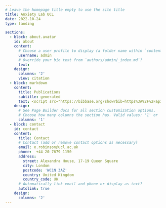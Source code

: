 ```yaml
---
# Leave the homepage title empty to use the site title
title: Anxiety Lab UCL
date: 2022-10-24
type: landing

sections:
  - block: about.avatar
    id: about
    content:
      # Choose a user profile to display (a folder name within `content/authors/`)
      username: admin
      # Override your bio text from `authors/admin/_index.md`?
      text:
    design:
      columns: '2'
      view: citation
  - block: markdown
    content:
      title: Publications
      subtitle: generated
      text: <script src="https://bibbase.org/show?bib=https%3A%2F%2Fapi.zotero.org%2Fusers%2F1753149%2Fcollections%2FX3IPWAYK%2Fitems%3Fkey%3D0BxWD6meQr8WlNbt8iv1DKBh%26format%3Dbibtex%26limit%3D100&jsonp=1"></script>
    design:
      # See Page Builder docs for all section customization options.
      # Choose how many columns the section has. Valid values: '1' or '2'.
      columns: '1'
  - block: contact
    id: contact
    content:
      title: Contact
      # Contact (add or remove contact options as necessary)
      email: o.robinson@ucl.ac.uk
      phone:  +44 20 7679 1150
      address:
        street: Alexandra House, 17-19 Queen Square
        city: London
        postcode: 'WC1N 3AZ'
        country: United Kingdom
        country_code: UK
      # Automatically link email and phone or display as text?
      autolink: true
    design:
      columns: '2'
---
```

